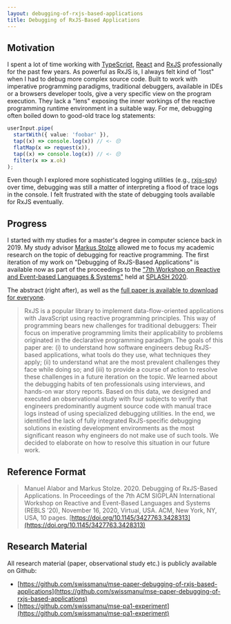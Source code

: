 ```yaml
---
layout: debugging-of-rxjs-based-applications
title: Debugging of RxJS-Based Applications
---
```


## Motivation

I spent a lot of time working with [TypeScript](https://www.typescriptlang.org/), [React](https://reactjs.org/) and [RxJS](https://rxjs.dev/) professionally for the past few years. As powerful as RxJS is, I always felt kind of "lost" when I had to debug more complex source code. Built to work with imperative programming paradigms, traditional debuggers, available in IDEs or a browsers developer tools, give a very specific view on the program execution. They lack a "lens" exposing the inner workings of the reactive programming runtime environment in a suitable way. For me, debugging often boiled down to good-old trace log statements:

```typescript
userInput.pipe(
  startWith({ value: 'foobar' }),
  tap((x) => console.log(x)) // <- 😔
  flatMap(x => request(x)),
  tap((x) => console.log(x)) // <- 😔
  filter(x => x.ok)
);
```

Even though I explored more sophisticated logging utilities (e.g., [rxjs-spy](https://github.com/cartant/rxjs-spy)) over time, debugging was still a matter of interpreting a flood of trace logs in the console. I felt frustrated with the state of debugging tools available for RxJS eventually.


## Progress

I started with my studies for a master's degree in computer science back in 2019. My study advisor [Markus Stolze](https://twitter.com/markusstolze) allowed me to focus my academic research on the topic of debugging for reactive programming. The first iteration of my work on "Debugging of RxJS-Based Applications" is available now as part of the proceedings to the ["7th Workshop on Reactive and Event-based Languages & Systems"](https://2020.splashcon.org/home/rebls-2020) held at [SPLASH 2020](https://2020.splashcon.org/).

The abstract (right after), as well as the [full paper is available to download for everyone](/assets/splashws20reblsmain-p3-p-2b9e349-48142-final.pdf).

> RxJS is a popular library to implement data-flow-oriented applications with JavaScript using reactive programming principles. This way of programming bears new challenges for traditional debuggers: Their focus on imperative programming limits their applicability to problems originated in the declarative programming paradigm. The goals of this paper are: (i) to understand how software engineers debug RxJS- based applications, what tools do they use, what techniques they apply; (ii) to understand what are the most prevalent challenges they face while doing so; and (iii) to provide a course of action to resolve these challenges in a future iteration on the topic. We learned about the debugging habits of ten professionals using interviews, and hands-on war story reports. Based on this data, we designed and executed an observational study with four subjects to verify that engineers predominantly augment source code with manual trace logs instead of using specialized debugging utilities. In the end, we identified the lack of fully integrated RxJS-specific debugging solutions in existing development environments as the most significant reason why engineers do not make use of such tools. We decided to elaborate on how to resolve this situation in our future work.

## Reference Format

> Manuel Alabor and Markus Stolze. 2020. Debugging of RxJS-Based Applications. In Proceedings of the 7th ACM SIGPLAN International Workshop on Reactive and Event-Based Languages and Systems (REBLS ’20), November 16, 2020, Virtual, USA. ACM, New York, NY, USA, 10 pages. [https://doi.org/10.1145/3427763.3428313](https://doi.org/10.1145/3427763.3428313)

## Research Material

All research material (paper, observational study etc.) is publicly available on Github:

- [https://github.com/swissmanu/mse-paper-debugging-of-rxjs-based-applications](https://github.com/swissmanu/mse-paper-debugging-of-rxjs-based-applications)
- [https://github.com/swissmanu/mse-pa1-experiment](https://github.com/swissmanu/mse-pa1-experiment)
